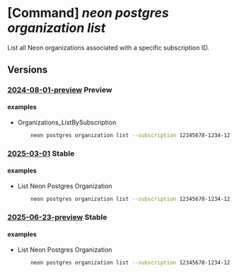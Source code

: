 # [Command] _neon postgres organization list_

List all Neon organizations associated with a specific subscription ID.

## Versions

### [2024-08-01-preview](/Resources/mgmt-plane/L3N1YnNjcmlwdGlvbnMve30vcHJvdmlkZXJzL25lb24ucG9zdGdyZXMvb3JnYW5pemF0aW9ucw==/2024-08-01-preview.xml) **Preview**

<!-- mgmt-plane /subscriptions/{}/providers/neon.postgres/organizations 2024-08-01-preview -->
<!-- mgmt-plane /subscriptions/{}/resourcegroups/{}/providers/neon.postgres/organizations 2024-08-01-preview -->

#### examples

- Organizations_ListBySubscription
    ```bash
        neon postgres organization list --subscription 12345678-1234-1234-1234-123456789abc --resource-group demoResourceGroup
    ```

### [2025-03-01](/Resources/mgmt-plane/L3N1YnNjcmlwdGlvbnMve30vcHJvdmlkZXJzL25lb24ucG9zdGdyZXMvb3JnYW5pemF0aW9ucw==/2025-03-01.xml) **Stable**

<!-- mgmt-plane /subscriptions/{}/providers/neon.postgres/organizations 2025-03-01 -->
<!-- mgmt-plane /subscriptions/{}/resourcegroups/{}/providers/neon.postgres/organizations 2025-03-01 -->

#### examples

- List Neon Postgres Organization
    ```bash
        neon postgres organization list --subscription 12345678-1234-1234-1234-123456789abc --resource-group demoResourceGroup
    ```

### [2025-06-23-preview](/Resources/mgmt-plane/L3N1YnNjcmlwdGlvbnMve30vcHJvdmlkZXJzL25lb24ucG9zdGdyZXMvb3JnYW5pemF0aW9ucw==/2025-06-23-preview.xml) **Stable**

<!-- mgmt-plane /subscriptions/{}/providers/neon.postgres/organizations 2025-06-23-preview -->
<!-- mgmt-plane /subscriptions/{}/resourcegroups/{}/providers/neon.postgres/organizations 2025-06-23-preview -->

#### examples

- List Neon Postgres Organization
    ```bash
        neon postgres organization list --subscription 12345678-1234-1234-1234-123456789abc --resource-group demoResourceGroup
    ```
